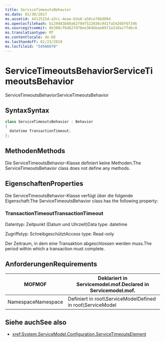 ```yaml
---
title: ServiceTimeoutsBehavior
ms.date: 03/30/2017
ms.assetid: 4412525d-a3cc-4eae-b3e8-a50ce766d09d
ms.openlocfilehash: b129483b60a62f04f522036c9d1fa54268f6f346
ms.sourcegitcommit: 6b308cf6d627d78ee36dbbae8972a310ac7fd6c8
ms.translationtype: MT
ms.contentlocale: de-DE
ms.lasthandoff: 01/23/2019
ms.locfileid: "54566670"
---
```

# <a name="servicetimeoutsbehavior"></a><span data-ttu-id="9c05e-102">ServiceTimeoutsBehavior</span><span class="sxs-lookup"><span data-stu-id="9c05e-102">ServiceTimeoutsBehavior</span></span>
<span data-ttu-id="9c05e-103">ServiceTimeoutsBehavior</span><span class="sxs-lookup"><span data-stu-id="9c05e-103">ServiceTimeoutsBehavior</span></span>  
  
## <a name="syntax"></a><span data-ttu-id="9c05e-104">Syntax</span><span class="sxs-lookup"><span data-stu-id="9c05e-104">Syntax</span></span>  
  
```csharp
class ServiceTimeoutsBehavior : Behavior  
{  
  datetime TransactionTimeout;  
};  
```  
  
## <a name="methods"></a><span data-ttu-id="9c05e-105">Methoden</span><span class="sxs-lookup"><span data-stu-id="9c05e-105">Methods</span></span>  
 <span data-ttu-id="9c05e-106">Die ServiceTimeoutsBehavior-Klasse definiert keine Methoden.</span><span class="sxs-lookup"><span data-stu-id="9c05e-106">The ServiceTimeoutsBehavior class does not define any methods.</span></span>  
  
## <a name="properties"></a><span data-ttu-id="9c05e-107">Eigenschaften</span><span class="sxs-lookup"><span data-stu-id="9c05e-107">Properties</span></span>  
 <span data-ttu-id="9c05e-108">Die ServiceTimeoutsBehavior-Klasse verfügt über die folgende Eigenschaft:</span><span class="sxs-lookup"><span data-stu-id="9c05e-108">The ServiceTimeoutsBehavior class has the following property:</span></span>  
  
### <a name="transactiontimeout"></a><span data-ttu-id="9c05e-109">TransactionTimeout</span><span class="sxs-lookup"><span data-stu-id="9c05e-109">TransactionTimeout</span></span>  
 <span data-ttu-id="9c05e-110">Datentyp: Zeitpunkt (Datum und Uhrzeit)</span><span class="sxs-lookup"><span data-stu-id="9c05e-110">Data type: datetime</span></span>  
  
 <span data-ttu-id="9c05e-111">Zugriffstyp: Schreibgeschützt</span><span class="sxs-lookup"><span data-stu-id="9c05e-111">Access type: Read-only</span></span>  
  
 <span data-ttu-id="9c05e-112">Der Zeitraum, in dem eine Transaktion abgeschlossen werden muss.</span><span class="sxs-lookup"><span data-stu-id="9c05e-112">The period within which a transaction must complete.</span></span>  
  
## <a name="requirements"></a><span data-ttu-id="9c05e-113">Anforderungen</span><span class="sxs-lookup"><span data-stu-id="9c05e-113">Requirements</span></span>  
  
|<span data-ttu-id="9c05e-114">MOF</span><span class="sxs-lookup"><span data-stu-id="9c05e-114">MOF</span></span>|<span data-ttu-id="9c05e-115">Deklariert in Servicemodel.mof.</span><span class="sxs-lookup"><span data-stu-id="9c05e-115">Declared in Servicemodel.mof.</span></span>|  
|---------|-----------------------------------|  
|<span data-ttu-id="9c05e-116">Namespace</span><span class="sxs-lookup"><span data-stu-id="9c05e-116">Namespace</span></span>|<span data-ttu-id="9c05e-117">Definiert in root\ServiceModel</span><span class="sxs-lookup"><span data-stu-id="9c05e-117">Defined in root\ServiceModel</span></span>|  
  
## <a name="see-also"></a><span data-ttu-id="9c05e-118">Siehe auch</span><span class="sxs-lookup"><span data-stu-id="9c05e-118">See also</span></span>
- <xref:System.ServiceModel.Configuration.ServiceTimeoutsElement>
